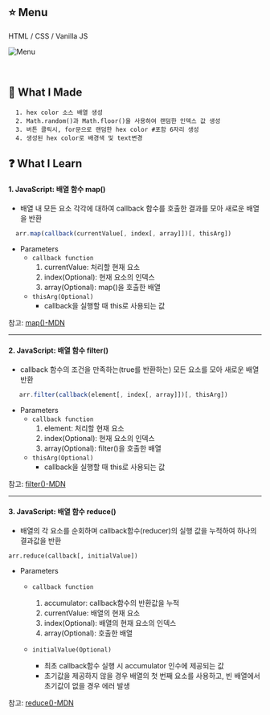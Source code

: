 ## :star: Menu

HTML / CSS / Vanilla JS
<br/>

![Menu](https://user-images.githubusercontent.com/76716519/197828585-002ef495-b6f7-4130-a8a5-7ea1bc23aabc.gif)

<br/>

## 🔨 What I Made

```
  1. hex color 소스 배열 생성
  2. Math.random()과 Math.floor()을 사용하여 랜덤한 인덱스 값 생성
  3. 버튼 클릭시, for문으로 랜덤한 hex color #포함 6자리 생성
  4. 생성된 hex color로 배경색 및 text변경
```

## :question: What I Learn

#### 1. JavaScript: 배열 함수 map()

- 배열 내 모든 요소 각각에 대하여 callback 함수를 호출한 결과를 모아 새로운 배열을 반환

```js
  arr.map(callback(currentValue[, index[, array]])[, thisArg])
```

- Parameters
  - `callback function`
    1. currentValue: 처리할 현재 요소
    2. index(Optional): 현재 요소의 인덱스
    3. array(Optional): map()을 호출한 배열
  - `thisArg(Optional)`
    - callback을 실행할 때 this로 사용되는 값

참고: [map()-MDN](https://developer.mozilla.org/ko/docs/Web/JavaScript/Reference/Global_Objects/Array/map)

---

#### 2. JavaScript: 배열 함수 filter()

- callback 함수의 조건을 만족하는(true를 반환하는) 모든 요소를 모아 새로운 배열 반환

```js
   arr.filter(callback(element[, index[, array]])[, thisArg])
```

- Parameters
  - `callback function`
    1. element: 처리할 현재 요소
    2. index(Optional): 현재 요소의 인덱스
    3. array(Optional): filter()을 호출한 배열
  - `thisArg(Optional)`
    - callback을 실행할 때 this로 사용되는 값

참고: [filter()-MDN](https://developer.mozilla.org/ko/docs/Web/JavaScript/Reference/Global_Objects/Array/filter)

---

#### 3. JavaScript: 배열 함수 reduce()

- 배열의 각 요소를 순회하며 callback함수(reducer)의 실행 값을 누적하여 하나의 결과값을 반환

```javaSceipt
arr.reduce(callback[, initialValue])
```

- Parameters

  - `callback function`

    1. accumulator: callback함수의 반환값을 누적
    2. currentValue: 배열의 현재 요소
    3. index(Optional): 배열의 현재 요소의 인덱스
    4. array(Optional): 호출한 배열

  - `initialValue(Optional)`
    - 최초 callback함수 실행 시 accumulator 인수에 제공되는 값
    - 초기값을 제공하지 않을 경우 배열의 첫 번째 요소를 사용하고, 빈 배열에서 초기값이 없을 경우 에러 발생

참고: [reduce()-MDN](https://developer.mozilla.org/ko/docs/Web/JavaScript/Reference/Global_Objects/Array/Reduce)
